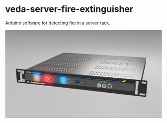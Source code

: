 # veda-server-fire-extinguisher
Arduino software for detecting fire in a server rack.

![3D model](/images/rack-3d-model.png)
